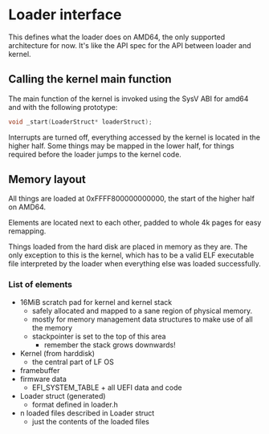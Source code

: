 # Loader interface

This defines what the loader does on AMD64, the only supported architecture for now. It's like the API spec for
the API between loader and kernel.

## Calling the kernel main function

The main function of the kernel is invoked using the SysV ABI for amd64 and with the following prototype:

```c
void _start(LoaderStruct* loaderStruct);
```

Interrupts are turned off, everything accessed by the kernel is located in the higher half. Some things
may be mapped in the lower half, for things required before the loader jumps to the kernel code.

## Memory layout

All things are loaded at 0xFFFF800000000000, the start of the higher half on AMD64.

Elements are located next to each other, padded to whole 4k pages for easy remapping.

Things loaded from the hard disk are placed in memory as they are. The only exception to this is the kernel, which
has to be a valid ELF executable file interpreted by the loader when everything else was loaded successfully.

### List of elements

* 16MiB scratch pad for kernel and kernel stack
  - safely allocated and mapped to a sane region of physical memory.
  - mostly for memory management data structures to make use of all the memory
  - stackpointer is set to the top of this area
    + remember the stack grows downwards!
* Kernel (from harddisk)
  - the central part of LF OS
* framebuffer
* firmware data
  - EFI\_SYSTEM\_TABLE + all UEFI data and code
* Loader struct (generated)
  - format defined in loader.h
* n loaded files described in Loader struct
  - just the contents of the loaded files
